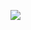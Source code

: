 ![](https://komarev.com/ghpvc/?username=kimigashine&color=69954e&style=flat&label=freaks&base=1158)
